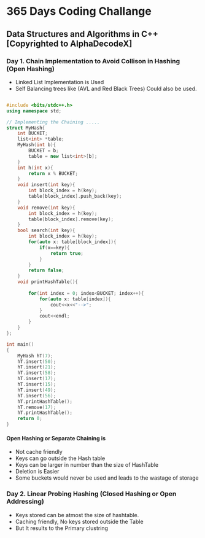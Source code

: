 # 365 Days Coding Challange

## Data Structures and Algorithms in C++ [Copyrighted to AlphaDecodeX]

### Day 1. Chain Implementation to Avoid Collison in Hashing (Open Hashing)

- Linked List Implementation is Used
- Self Balancing trees like (AVL and Red Black Trees) Could also be used.

```CPP

#include <bits/stdc++.h>
using namespace std;

// Implementing the Chaining .....
struct MyHash{
    int BUCKET;
    list<int> *table;
    MyHash(int b){
        BUCKET = b;
        table = new list<int>[b];
    }
    int h(int x){
        return x % BUCKET;
    }
    void insert(int key){
        int block_index = h(key);
        table[block_index].push_back(key);
    }
    void remove(int key){
        int block_index = h(key);
        table[block_index].remove(key);
    }
    bool search(int key){
        int block_index = h(key);
        for(auto x: table[block_index]){
            if(x==key){
                return true;
            }
        }
        return false;
    }
    void printHashTable(){
        
        for(int index = 0; index<BUCKET; index++){
            for(auto x: table[index]){
                cout<<x<<"-->";
            }
            cout<<endl;
        }
    }  
};

int main()
{
    MyHash hT(7);
    hT.insert(50);
    hT.insert(21);
    hT.insert(58);
    hT.insert(17);
    hT.insert(15);
    hT.insert(49);
    hT.insert(56);
    hT.printHashTable();
    hT.remove(17);
    hT.printHashTable();
    return 0;
}

```

#### Open Hashing or Separate Chaining is

- Not cache friendly
- Keys can go outside the Hash table
- Keys can be larger in number than the size of HashTable
- Deletion is Easier
- Some buckets would never be used and leads to the wastage of storage

### Day 2. Linear Probing Hashing (Closed Hashing or Open Addressing)

- Keys stored can be atmost the size of hashtable.
- Caching friendly, No keys stored outside the Table
- But It results to the Primary clustring 

```CPP



```

